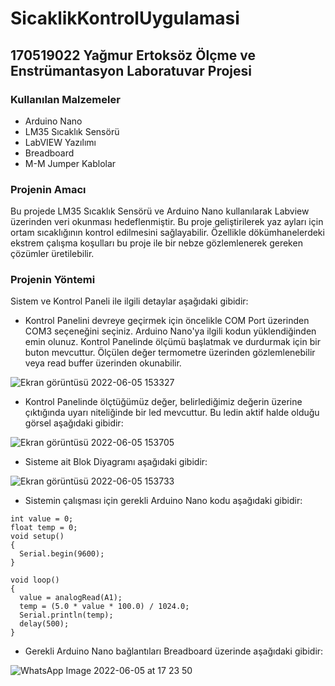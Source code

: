 # SicaklikKontrolUygulamasi

## 170519022 Yağmur Ertoksöz Ölçme ve Enstrümantasyon Laboratuvar Projesi

### Kullanılan Malzemeler
- Arduino Nano
- LM35 Sıcaklık Sensörü
- LabVIEW Yazılımı
- Breadboard
- M-M Jumper Kablolar

### Projenin Amacı
Bu projede LM35 Sıcaklık Sensörü ve Arduino Nano kullanılarak Labview üzerinden veri okunması hedeflenmiştir.
Bu proje geliştirilerek yaz ayları için ortam sıcaklığının kontrol edilmesini sağlayabilir.
Özellikle dökümhanelerdeki ekstrem çalışma koşulları bu proje ile bir nebze gözlemlenerek gereken çözümler üretilebilir.

### Projenin Yöntemi
Sistem ve Kontrol Paneli ile ilgili detaylar aşağıdaki gibidir:
- Kontrol Panelini devreye geçirmek için öncelikle COM Port üzerinden COM3 seçeneğini seçiniz. Arduino Nano'ya ilgili kodun yüklendiğinden emin olunuz. Kontrol Panelinde ölçümü başlatmak ve durdurmak için bir buton mevcuttur. Ölçülen değer termometre üzerinden gözlemlenebilir veya read buffer üzerinden okunabilir.

![Ekran görüntüsü 2022-06-05 153327](https://user-images.githubusercontent.com/98150341/172052712-fede8c8d-b049-4da7-92d0-12b5cdd6795d.png)

- Kontrol Panelinde ölçtüğümüz değer, belirlediğimiz değerin üzerine çıktığında uyarı niteliğinde bir led mevcuttur. Bu ledin aktif halde olduğu görsel aşağıdaki gibidir:

![Ekran görüntüsü 2022-06-05 153705](https://user-images.githubusercontent.com/98150341/172053073-4d6fb9b4-f9fe-40a3-87be-89f560b48ed1.png)

- Sisteme ait Blok Diyagramı aşağıdaki gibidir:

![Ekran görüntüsü 2022-06-05 153733](https://user-images.githubusercontent.com/98150341/172053126-9137b3a0-ee10-41e6-a5bb-f1b10ce774fd.png)

- Sistemin çalışması için gerekli Arduino Nano kodu aşağıdaki gibidir:

```
int value = 0;
float temp = 0;
void setup()
{
  Serial.begin(9600);
}

void loop()
{
  value = analogRead(A1);
  temp = (5.0 * value * 100.0) / 1024.0;
  Serial.println(temp);
  delay(500);
}
```

- Gerekli Arduino Nano bağlantıları Breadboard üzerinde aşağıdaki gibidir:

![WhatsApp Image 2022-06-05 at 17 23 50](https://user-images.githubusercontent.com/98150341/172055307-ed04e63c-e1c8-4e32-a103-be7c5a0b2a0d.jpeg)



